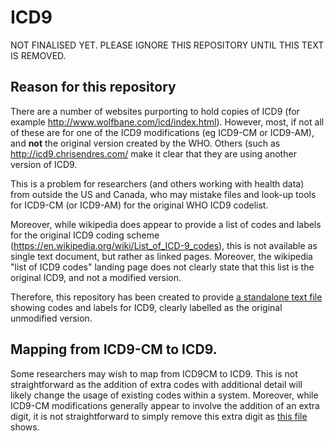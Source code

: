# ICD9

NOT FINALISED YET. PLEASE IGNORE THIS REPOSITORY UNTIL THIS TEXT IS REMOVED.

## Reason for this repository
There are a number of websites purporting to hold copies of ICD9 (for example http://www.wolfbane.com/icd/index.html). However, most, if not all of these are for one of the ICD9 modifications (eg ICD9-CM or ICD9-AM), and **not** the original version created by the WHO. Others (such as http://icd9.chrisendres.com/ make it clear that they are using another version of ICD9.

This is a problem for researchers (and others working with health data) from outside the US and Canada, who may mistake files and look-up tools for ICD9-CM (or ICD9-AM) for the original WHO ICD9 codelist.

Moreover, while wikipedia does appear to provide a list of codes and labels for the original ICD9 coding scheme (https://en.wikipedia.org/wiki/List_of_ICD-9_codes), this is not available as single text document, but rather as linked pages.  Moreover, the wikipedia "list of ICD9 codes" landing page does not clearly state that this list is the original ICD9, and not a modified version.

Therefore, this repository has been created to provide [a standalone text file](icd9.csv) showing codes and labels for ICD9, clearly labelled as the original unmodified version.

## Mapping from ICD9-CM to ICD9.

Some researchers may wish to map from ICD9CM to ICD9. This is not straightforward as the addition of extra codes with additional detail will likely change the usage of existing codes within a system. Moreover, while ICD9-CM modifications generally appear to involve the addition of an extra digit, it is not straightforward to simply remove this extra digit as  [this file](Differences_icd9_icd9cm.md) shows.


